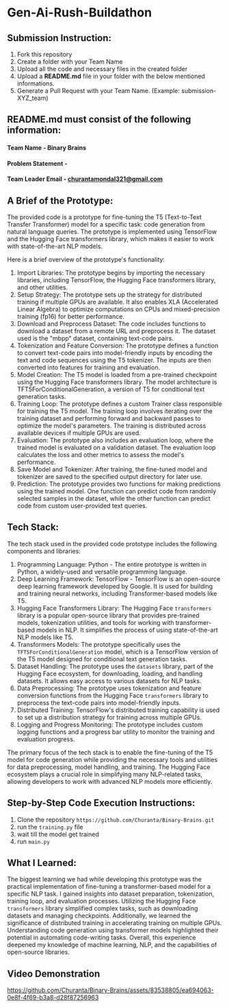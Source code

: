 # Gen-Ai-Rush-Buildathon

## Submission Instruction:
  1. Fork this repository
  2. Create a folder with your Team Name
  3. Upload all the code and necessary files in the created folder
  4. Upload a **README.md** file in your folder with the below mentioned informations.
  5. Generate a Pull Request with your Team Name. (Example: submission-XYZ_team)

## README.md must consist of the following information:

#### Team Name - Binary Brains
#### Problem Statement - 
#### Team Leader Email - churantamondal321@gmail.com

## A Brief of the Prototype:
The provided code is a prototype for fine-tuning the T5 (Text-to-Text Transfer Transformer) model for a specific task: code generation from natural language queries. The prototype is implemented using TensorFlow and the Hugging Face transformers library, which makes it easier to work with state-of-the-art NLP models.

Here is a brief overview of the prototype's functionality:

1. Import Libraries: The prototype begins by importing the necessary libraries, including TensorFlow, the Hugging Face transformers library, and other utilities.
2. Setup Strategy: The prototype sets up the strategy for distributed training if multiple GPUs are available. It also enables XLA (Accelerated Linear Algebra) to optimize computations on CPUs and mixed-precision training (fp16) for better performance.
3. Download and Preprocess Dataset: The code includes functions to download a dataset from a remote URL and preprocess it. The dataset used is the "mbpp" dataset, containing text-code pairs.
4. Tokenization and Feature Conversion: The prototype defines a function to convert text-code pairs into model-friendly inputs by encoding the text and code sequences using the T5 tokenizer. The inputs are then converted into features for training and evaluation.
5. Model Creation: The T5 model is loaded from a pre-trained checkpoint using the Hugging Face transformers library. The model architecture is TFT5ForConditionalGeneration, a version of T5 for conditional text generation tasks.
6. Training Loop: The prototype defines a custom Trainer class responsible for training the T5 model. The training loop involves iterating over the training dataset and performing forward and backward passes to optimize the model's parameters. The training is distributed across available devices if multiple GPUs are used.
7. Evaluation: The prototype also includes an evaluation loop, where the trained model is evaluated on a validation dataset. The evaluation loop calculates the loss and other metrics to assess the model's performance.
8. Save Model and Tokenizer: After training, the fine-tuned model and tokenizer are saved to the specified output directory for later use.
9. Prediction: The prototype provides two functions for making predictions using the trained model. One function can predict code from randomly selected samples in the dataset, while the other function can predict code from custom user-provided text queries.
  
## Tech Stack: 

The tech stack used in the provided code prototype includes the following components and libraries:
1. Programming Language: Python - The entire prototype is written in Python, a widely-used and versatile programming language.
2. Deep Learning Framework: TensorFlow - TensorFlow is an open-source deep learning framework developed by Google. It is used for building and training neural networks, including Transformer-based models like T5.
3. Hugging Face Transformers Library: The Hugging Face `transformers` library is a popular open-source library that provides pre-trained models, tokenization utilities, and tools for working with transformer-based models in NLP. It simplifies the process of using state-of-the-art NLP models like T5.
4. Transformers Models: The prototype specifically uses the `TFT5ForConditionalGeneration` model, which is a TensorFlow version of the T5 model designed for conditional text generation tasks.
5. Dataset Handling: The prototype uses the `datasets` library, part of the Hugging Face ecosystem, for downloading, loading, and handling datasets. It allows easy access to various datasets for NLP tasks.
6. Data Preprocessing: The prototype uses tokenization and feature conversion functions from the Hugging Face `transformers` library to preprocess the text-code pairs into model-friendly inputs.
7. Distributed Training: TensorFlow's distributed training capability is used to set up a distribution strategy for training across multiple GPUs.
8. Logging and Progress Monitoring: The prototype includes custom logging functions and a progress bar utility to monitor the training and evaluation progress.

The primary focus of the tech stack is to enable the fine-tuning of the T5 model for code generation while providing the necessary tools and utilities for data preprocessing, model handling, and training. The Hugging Face ecosystem plays a crucial role in simplifying many NLP-related tasks, allowing developers to work with advanced NLP models more efficiently.
   
## Step-by-Step Code Execution Instructions:
1. Clone the repository ` https://github.com/Churanta/Binary-Brains.git `
2. run the ` training.py ` file
3. wait till the model get trained
4. run ` main.py `
  
## What I Learned:
  The biggest learning we had while developing this prototype was the practical implementation of fine-tuning a transformer-based model for a specific NLP task. I gained insights into dataset preparation, tokenization, training loop, and evaluation processes. Utilizing the Hugging Face `transformers` library simplified complex tasks, such as downloading datasets and managing checkpoints. Additionally, we learned the significance of distributed training in accelerating training on multiple GPUs. Understanding code generation using transformer models highlighted their potential in automating code-writing tasks. Overall, this experience deepened my knowledge of machine learning, NLP, and the capabilities of open-source libraries.


## Video Demonstration



https://github.com/Churanta/Binary-Brains/assets/83538805/ea694063-0e8f-4f69-b3a8-d28f87256963

